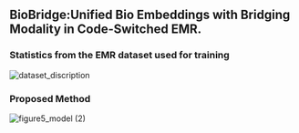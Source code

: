 ## BioBridge:Unified Bio Embeddings with Bridging Modality in Code-Switched EMR.

### Statistics from the EMR dataset used for training
![dataset_discription](https://github.com/jjy961228/BioBridge/assets/93771104/bfefee58-0ccf-449e-a55e-7beba8158b5e)

### Proposed Method
![figure5_model (2)](https://github.com/jjy961228/BioBridge/assets/93771104/2837d797-1344-480c-a959-a43354099912)
